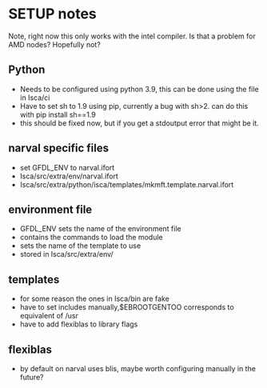 # SETUP notes

Note, right now this only works with the intel compiler. Is that a problem for AMD nodes? Hopefully not?

## Python
- Needs to be configured using python 3.9, this can be done using the file in Isca/ci
- Have to set sh to 1.9 using pip, currently a bug with sh>2. can do this with pip install sh==1.9
- this should be fixed now, but if you get a stdoutput error that might be it.

## narval specific files 
- set GFDL_ENV to narval.ifort
- Isca/src/extra/env/narval.ifort 
- Isca/src/extra/python/isca/templates/mkmft.template.narval.ifort 

## environment file 
- GFDL_ENV sets the name of the environment file
- contains the commands to load the module
- sets the name of the template to use
- stored in Isca/src/extra/env/

## templates
- for some reason the ones in Isca/bin are fake 
- have to set includes manually,$EBROOTGENTOO corresponds to equivalent of /usr
- have to add flexiblas to library flags 

## flexiblas 
- by default on narval uses blis, maybe worth configuring manually in the future?